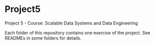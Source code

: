# Project5
Project 5 - Course: Scalable Data Systems and Data Engineering

Each folder of this repository contains one exercise of the project. See READMEs in some folders for details.